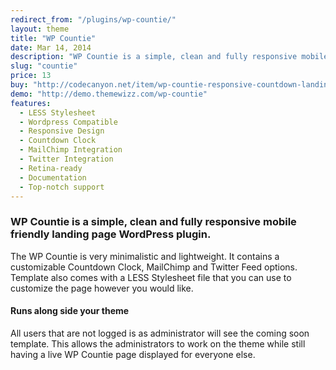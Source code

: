 ```yaml
---
redirect_from: "/plugins/wp-countie/"
layout: theme
title: "WP Countie"
date: Mar 14, 2014
description: "WP Countie is a simple, clean and fully responsive mobile friendly landing page WordPress plugin."
slug: "countie"
price: 13
buy: "http://codecanyon.net/item/wp-countie-responsive-countdown-landing-page/7143542"
demo: "http://demo.themewizz.com/wp-countie"
features:
  - LESS Stylesheet
  - Wordpress Compatible
  - Responsive Design
  - Countdown Clock
  - MailChimp Integration
  - Twitter Integration
  - Retina-ready
  - Documentation
  - Top-notch support
---
```



<h3 class="lead">WP Countie is a simple, clean and fully responsive mobile friendly landing page WordPress plugin.</h3>

The WP Countie is very minimalistic and lightweight. It contains a customizable Countdown Clock, MailChimp and Twitter Feed options. Template also comes with a LESS Stylesheet file that you can use to customize the page however you would like.

<p><h4>Runs along side your theme</h4></p>

All users that are not logged is as administrator will see the coming soon template. This allows the administrators to work on the theme while still having a live WP Countie page displayed for everyone else.
